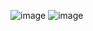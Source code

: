 ![image](https://github.com/user-attachments/assets/7d9d736d-41c6-446a-b839-232722f2245c) ![image](https://github.com/user-attachments/assets/32df336f-61d3-455e-a084-3585d9f0d226)

